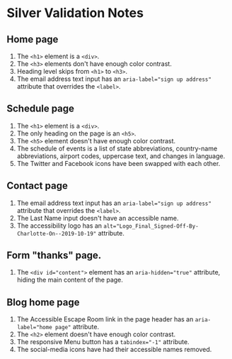 # Silver Validation Notes

## Home page
1. The `<h1>` element is a `<div>`.
2. The `<h3>` elements don't have enough color contrast.
3. Heading level skips from `<h1>` to `<h3>`.
4. The email address text input has an `aria-label="sign up address"` attribute that overrides the `<label>`.

## Schedule page
1. The `<h1>` element is a `<div>`.
2. The only heading on the page is an `<h5>`.
3. The `<h5>` element doesn't have enough color contrast.
3. The schedule of events is a list of state abbreviations, country-name abbreviations, airport codes, uppercase text, and changes in language.
4. The Twitter and Facebook icons have been swapped with each other.

## Contact page
1. The email address text input has an `aria-label="sign up address"` attribute that overrides the `<label>`.
2. The Last Name input doesn't have an accessible name.
2. The accessibility logo has an `alt="Logo_Final_Signed-Off-By-Charlotte-On--2019-10-19"` attribute.

## Form "thanks" page.
1. The `<div id="content">` element has an `aria-hidden="true"` attribute, hiding the main content of the page.

## Blog home page
1. The Accessible Escape Room link in the page header has an `aria-label="home page"` attribute.
2. The `<h2>` element doesn't have enough color contrast.
2. The responsive Menu button has a `tabindex="-1"` attribute.
3. The social-media icons have had their accessible names removed.